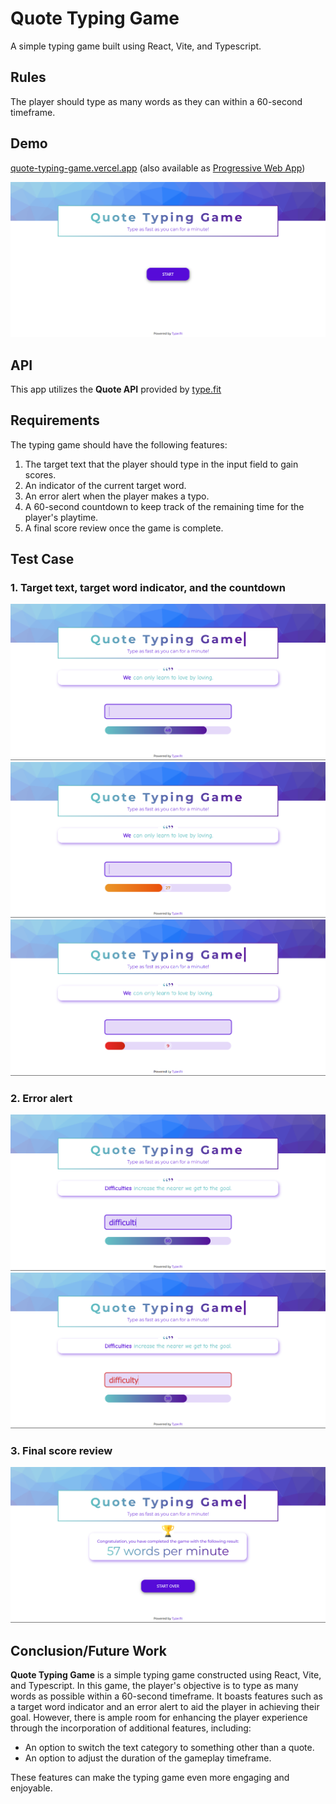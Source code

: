 # Quote Typing Game

A simple typing game built using React, Vite, and Typescript.

## Rules

The player should type as many words as they can within a 60-second timeframe.

## Demo

[quote-typing-game.vercel.app](https://quote-typing-game.vercel.app/) (also available as [Progressive Web App](https://github.com/mad4869/quote-typing-game-pwa))

![Welcome screen](./docs/initial.png)

## API

This app utilizes the __Quote API__ provided by [type.fit](https://type.fit/)

## Requirements

The typing game should have the following features:

1. The target text that the player should type in the input field to gain scores.
2. An indicator of the current target word.
3. An error alert when the player makes a typo.
4. A 60-second countdown to keep track of the remaining time for the player's playtime.
5. A final score review once the game is complete.

## Test Case

### 1. Target text, target word indicator, and the countdown

![Countdown safe indicator](./docs/safe-count.png)
![Countdown caution indicator](./docs/caution-count.png)
![Countdown danger indicator](./docs/danger-count.png)

### 2. Error alert

![No alert when there is no typo](./docs/not-typo.png)
![Error alert when a typo is detected](./docs/typo.png)

### 3. Final score review

![Final score review](./docs/review.png)

## Conclusion/Future Work

__Quote Typing Game__ is a simple typing game constructed using React, Vite, and Typescript. In this game, the player's objective is to type as many words as possible within a 60-second timeframe. It boasts features such as a target word indicator and an error alert to aid the player in achieving their goal. However, there is ample room for enhancing the player experience through the incorporation of additional features, including:

- An option to switch the text category to something other than a quote.
- An option to adjust the duration of the gameplay timeframe.

These features can make the typing game even more engaging and enjoyable.
